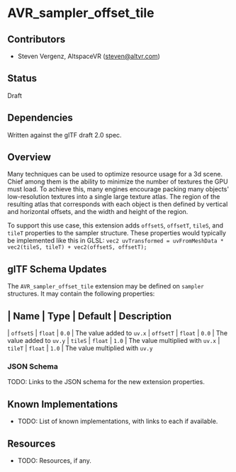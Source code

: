 # AVR_sampler_offset_tile

## Contributors

* Steven Vergenz, AltspaceVR ([steven@altvr.com](mailto:steven@altvr.com))

## Status

Draft

## Dependencies

Written against the glTF draft 2.0 spec.

## Overview

Many techniques can be used to optimize resource usage for a 3d scene. Chief among them is the ability to minimize the number of textures the GPU must load. To achieve this, many engines encourage packing many objects' low-resolution textures into a single large texture atlas. The region of the resulting atlas that corresponds with each object is then defined by vertical and horizontal offsets, and the width and height of the region.

To support this use case, this extension adds `offsetS`, `offsetT`, `tileS`, and `tileT` properties to the sampler structure. These properties would typically be implemented like this in GLSL: `vec2 uvTransformed = uvFromMeshData * vec2(tileS, tileT) + vec2(offsetS, offsetT);`

## glTF Schema Updates

The `AVR_sampler_offset_tile` extension may be defined on `sampler` structures. It may contain the following properties:

| Name      | Type    | Default | Description
----------------------------------------------
| `offsetS` | `float` | `0.0`   | The value added to `uv.x`
| `offsetT` | `float` | `0.0`   | The value added to `uv.y`
| `tileS`   | `float` | `1.0`   | The value multiplied with `uv.x`
| `tileT`   | `float` | `1.0`   | The value multiplied with `uv.y`

### JSON Schema

TODO: Links to the JSON schema for the new extension properties.

## Known Implementations

* TODO: List of known implementations, with links to each if available.

## Resources

* TODO: Resources, if any.
